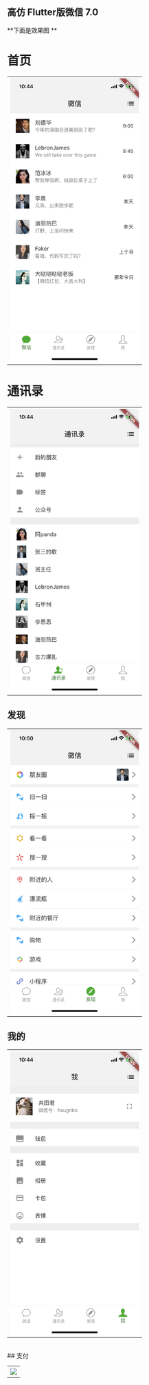 ## 高仿 Flutter版微信 7.0 
 
**下面是效果图 **
 

# 首页 

<table>
<tr>
<th> 
<img style="width:300px;height:660px" src="snapshoot/home.PNG"  alt="首页" align=center />
</th>  
</tr>
</table>

 

# 通讯录 

<table>
<tr>
<th> 
<img style="width:300px;height:660px" src="snapshoot/contacts.PNG"  alt="通讯录" align=center />
</th>  
</tr>
</table>
  
## 发现 
 
<table>
<tr>
<th> 
<img style="width:300px;height:660px" src="snapshoot/find.PNG"  alt="发现" align=center /> 
</th>  
</tr>
</table>


## 我的  

 
<table>
<tr>
<th> 
<img style="width:300px;height:660px" src="snapshoot/me.PNG"  alt="我的" align=center /> 
</th>  
</tr>
</table>


</table> 

<br>
## 支付

<table>

<tr>
<th><img src="https://upload-images.jianshu.io/upload_images/1091358-8e6d6d0834792b63.PNG?imageMogr2/auto-orient/strip%7CimageView2/2/w/400">
</th>  
</tr>
</table>